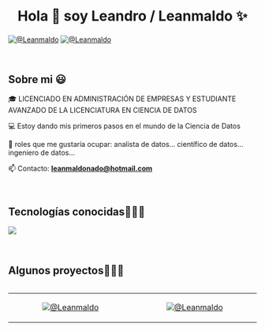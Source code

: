 <h1 align="center">Hola 👋  soy Leandro / Leanmaldo ✨ </h1> 

<p align="left">
<a href="https://linkedin.com/in/leandro-maldonado-4938821ba" target="blank"><img align="center" src="https://img.shields.io/badge/LinkedIn-0077B5?style=for-the-badge&logo=linkedin&logoColor=white" alt="@Leanmaldo"/></a>
<a href = "mailto:leanmaldonado@hotmail.com" target="blank"><img align="center" src="https://img.shields.io/badge/Microsoft_Outlook-0078D4?style=for-the-badge&logo=microsoft-outlook&logoColor=white" alt="@Leanmaldo"  /></a>
  </p>
<br>
<h2>Sobre mi 😃</h2>
<!--Intro start-->

<p align="left">
🎓 LICENCIADO EN ADMINISTRACIÓN DE EMPRESAS Y ESTUDIANTE AVANZADO DE LA LICENCIATURA EN CIENCIA DE DATOS

💻 Estoy dando mis primeros pasos en el mundo de la Ciencia de Datos 

📝 roles que me gustaría ocupar: analista de datos... científico de datos... ingeniero de datos... 

📫 Contacto: **leanmaldonado@hotmail.com**
<!--Intro end-->
  </p>
<br>

<h2 >Tecnologías conocidas👨🏻‍💻</h2>
<!--tech stack icons-->
<p align="left">
  <a href="https://skillicons.dev">
    <img src="https://skillicons.dev/icons?i=py,r,mysql,github,docker,vscode,mongodb,bash,linux" />
  </a>
</p>
<br>
<!-------------------------->
<div id="proyectos">
<h2 >Algunos proyectos👨🏻‍💻</h2>

<table align="left" >
<tr border="none">
  <td width="25%" align="center">
    <p align="center">
      <a href="https://github.com/leanmaldo/NTT_DATA_Retos" target="blank"><img align="center" src="https://img.shields.io/badge/GitHub-100000?style=for-the-badge&logo=github&logoColor=white" alt="@Leanmaldo" /></a>
    </p>       
</td>
<td width="25%" align="center">
    <p align="center">
      <a href="https://github.com/leanmaldo/Human-Resource-Analytics" target="blank"><img align="center" src="https://img.shields.io/badge/GitHub-100000?style=for-the-badge&logo=github&logoColor=white" alt="@Leanmaldo" /></a>
    </p>       
</td>
  
</tr>
</table>
  </div>
<br>
<br><br>
<br>
<br><br><br>
<br><br>


